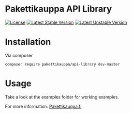 Pakettikauppa API Library
=========================
[![License](https://poser.pugx.org/pakettikauppa/api-library/license)](https://packagist.org/packages/pakettikauppa/api-library) [![Latest Stable Version](https://poser.pugx.org/pakettikauppa/api-library/v/stable)](https://packagist.org/packages/pakettikauppa/api-library) [![Latest Unstable Version](https://poser.pugx.org/pakettikauppa/api-library/v/unstable)](https://packagist.org/packages/pakettikauppa/api-library)

# Installation

Via composer
```
composer require pakettikauppa/api-library dev-master
```

# Usage

Take a look at the examples folder for working examples.

For more information: [Pakettikauppa.fi](https://www.pakettikauppa.fi/)
